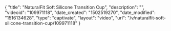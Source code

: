 {
    "title": "NaturalFit Soft Silicone Transition Cup",
    "description": "",
    "videoid": "109971118",
    "date_created": "1502519270",
    "date_modified": "1516134628",
    "type": "captivate",
    "layout": "video",
    "url": "\/v\/naturalfit-soft-silicone-transition-cup\/109971118"
}